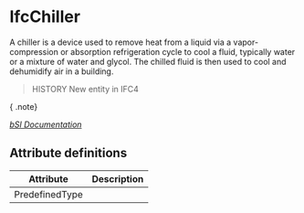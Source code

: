 IfcChiller
==========
A chiller is a device used to remove heat from a liquid via a vapor-
compression or absorption refrigeration cycle to cool a fluid, typically water
or a mixture of water and glycol. The chilled fluid is then used to cool and
dehumidify air in a building.  
  
> HISTORY  New entity in IFC4  
  
{ .note}  
>  
[ _bSI
Documentation_](https://standards.buildingsmart.org/IFC/DEV/IFC4_2/FINAL/HTML/schema/ifchvacdomain/lexical/ifcchiller.htm)


Attribute definitions
---------------------
| Attribute      | Description   |
|----------------|---------------|
| PredefinedType |               |

